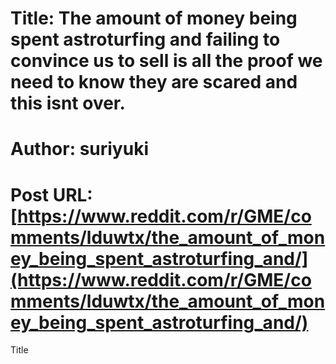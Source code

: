 # Title: The amount of money being spent astroturfing and failing to convince us to sell is all the proof we need to know they are scared and this isnt over.
# Author: suriyuki
# Post URL: [https://www.reddit.com/r/GME/comments/lduwtx/the_amount_of_money_being_spent_astroturfing_and/](https://www.reddit.com/r/GME/comments/lduwtx/the_amount_of_money_being_spent_astroturfing_and/)


Title